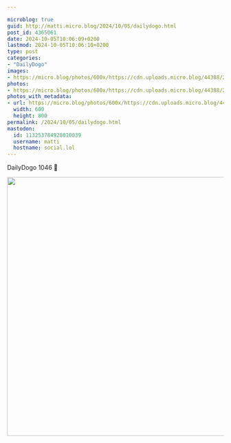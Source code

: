 ```yaml
---

microblog: true
guid: http://matti.micro.blog/2024/10/05/dailydogo.html
post_id: 4365061
date: 2024-10-05T10:06:09+0200
lastmod: 2024-10-05T10:06:10+0200
type: post
categories:
- "DailyDogo"
images:
- https://micro.blog/photos/600x/https://cdn.uploads.micro.blog/44388/2024/3cb201ace93b4b27a10a35d15f1eb416.jpg
photos:
- https://micro.blog/photos/600x/https://cdn.uploads.micro.blog/44388/2024/3cb201ace93b4b27a10a35d15f1eb416.jpg
photos_with_metadata:
- url: https://micro.blog/photos/600x/https://cdn.uploads.micro.blog/44388/2024/3cb201ace93b4b27a10a35d15f1eb416.jpg
  width: 600
  height: 800
permalink: /2024/10/05/dailydogo.html
mastodon:
  id: 113253784928010039
  username: matti
  hostname: social.lol
---
```

DailyDogo 1046 🐶

<img src="/media/uploads/2024/3cb201ace93b4b27a10a35d15f1eb416.jpg" width="600" alt="" />
